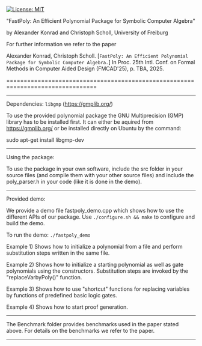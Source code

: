 [![License: MIT](https://img.shields.io/badge/License-MIT-yellow.svg)](https://opensource.org/licenses/MIT)

"FastPoly: An Efficient Polynomial Package for Symbolic Computer Algebra"

by Alexander Konrad and Christoph Scholl, University of Freiburg

For further information we refer to the paper

Alexander Konrad, Christoph Scholl. 
 [`FastPoly: An Efficient Polynomial Package for Symbolic Computer Algebra.`]
In Proc. 25th Intl. Conf. on Formal Methods in Computer Aided Design (FMCAD'25), p. TBA, 2025.

================================================================================
  
----------------------------------------------------------------  
  
Dependencies: `libgmp` (https://gmplib.org/)

To use the provided polynomial package the GNU Multiprecision (GMP) library has to be installed first. 
It can either be aquired from https://gmplib.org/
or be installed directly on Ubuntu by the command:

sudo apt-get install libgmp-dev

----------------------------------------------------------------

Using the package:

To use the package in your own software, include the src folder in your source files 
(and compile them with your other source files)
and include the poly_parser.h in your code (like it is done in the demo).

----------------------------------------------------------------

Provided demo:

We provide a demo file fastpoly_demo.cpp which shows how to use the different APIs of
our package. Use `./configure.sh && make` to configure and build the demo. 

To run the demo: `./fastpoly_demo`

Example 1) 	Shows how to initialize a polynomial from a file and perform substitution steps written in the same file.

Example 2) 	Shows how to initialize a starting polynomial as well as gate polynomials using the constructors.
		Substitution steps are invoked by the "replaceVarbyPoly()" function.

Example 3)	Shows how to use "shortcut" functions for replacing variables by functions of predefined basic logic gates.

Example 4)	Shows how to start proof generation.

----------------------------------------------------------------

The Benchmark folder provides benchmarks used in the paper stated above. 
For details on the benchmarks we refer to the paper.

----------------------------------------------------------------
